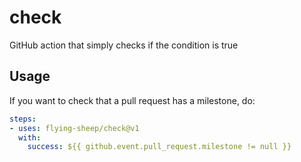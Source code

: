 # check
GitHub action that simply checks if the condition is true

## Usage

If you want to check that a pull request has a milestone, do:

```yaml
steps:
- uses: flying-sheep/check@v1
  with:
    success: ${{ github.event.pull_request.milestone != null }}
```
